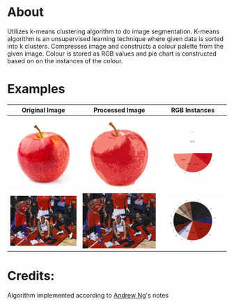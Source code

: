 # About
  Utilizes k-means clustering algorithm to do image segmentation.
  K-means algorithm is an unsupervised learning technique where
  given data is sorted into k clusters.
  Compresses image and constructs a colour palette from
  the given image. Colour is stored as RGB values and pie 
  chart is constructed based on on the instances of the
  colour.
# Examples
| Original Image        | Processed Image           | RGB Instances  |
| --------------------  | ------------------------- | ---------------|
![apple](images/apple.jpg) | ![](examples/apple/60860f6b29b04b9abdc80943987291c7.png) | ![](examples/apple/ac869790dc514e7bb6830fba743e4162.png) |
![kawhi](images/kawhi.jpg) | ![](examples/kawhi/4ee1a29c74474d04a555b28dffa01ab7.png)  | ![](examples/kawhi/4aaf86e3177c4cfe9e962812a8e0983f.png) |

# Credits:
Algorithm implemented according to [Andrew Ng](notes/notes.pdf)'s notes
  
